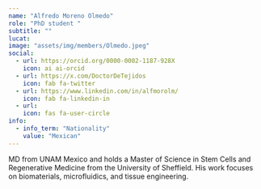 ```yaml
---
name: "Alfredo Moreno Olmedo"
role: "PhD student "
subtitle: ""
lucat: 
image: "assets/img/members/Olmedo.jpeg"
social:
  - url: https://orcid.org/0000-0002-1187-928X
    icon: ai ai-orcid
  - url: https://x.com/DoctorDeTejidos
    icon: fab fa-twitter
  - url: https://www.linkedin.com/in/alfmorolm/
    icon: fab fa-linkedin-in
  - url: 
    icon: fas fa-user-circle
info:
  - info_term: "Nationality"
    value: "Mexican"
---
```

MD from UNAM Mexico and holds a Master of Science in Stem Cells and Regenerative Medicine from the University of Sheffield. His work focuses on biomaterials, microfluidics, and tissue engineering.
